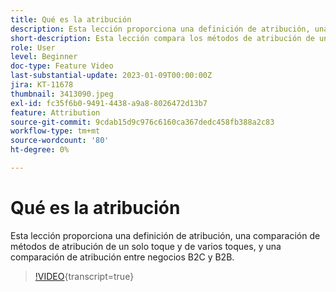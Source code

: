 ```yaml
---
title: Qué es la atribución
description: Esta lección proporciona una definición de atribución, una comparación de métodos de atribución de un solo toque y de varios toques, y una comparación de atribución entre negocios B2C y B2B.
short-description: Esta lección compara los métodos de atribución de un solo toque y de varios toques, y compara la atribución entre los negocios B2C y B2B.
role: User
level: Beginner
doc-type: Feature Video
last-substantial-update: 2023-01-09T00:00:00Z
jira: KT-11678
thumbnail: 3413090.jpeg
exl-id: fc35f6b0-9491-4438-a9a8-8026472d13b7
feature: Attribution
source-git-commit: 9cdab15d9c976c6160ca367dedc458fb388a2c83
workflow-type: tm+mt
source-wordcount: '80'
ht-degree: 0%

---
```


# Qué es la atribución

Esta lección proporciona una definición de atribución, una comparación de métodos de atribución de un solo toque y de varios toques, y una comparación de atribución entre negocios B2C y B2B.

>[!VIDEO](https://video.tv.adobe.com/v/3413090/?learn=on){transcript=true}
